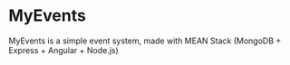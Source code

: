 # MyEvents
MyEvents is a simple event system, made with MEAN Stack (MongoDB + Express + Angular + Node.js)
